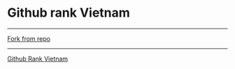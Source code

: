 # Github rank Vietnam

---

[Fork from repo](https://github.com/jaywcjlove/github-rank)

---

[Github Rank Vietnam](https://hunghg255.github.io/github-rank/users.vietnam.html)


